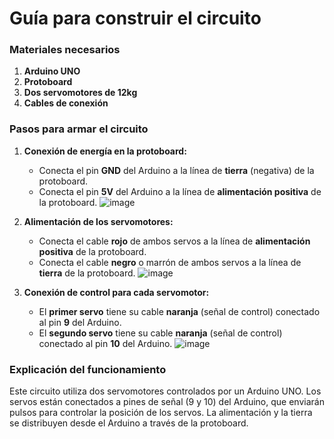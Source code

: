 # Guía para construir el circuito

### Materiales necesarios
1. **Arduino UNO**
2. **Protoboard** 
3. **Dos servomotores de 12kg**
4. **Cables de conexión**

### Pasos para armar el circuito
1. **Conexión de energía en la protoboard:**
   - Conecta el pin **GND** del Arduino a la línea de **tierra** (negativa) de la protoboard.
   - Conecta el pin **5V** del Arduino a la línea de **alimentación positiva** de la protoboard.
![image](https://github.com/user-attachments/assets/fbde1871-88b7-41ce-b500-045353d37471)

2. **Alimentación de los servomotores:**
   - Conecta el cable **rojo** de ambos servos a la línea de **alimentación positiva** de la protoboard.
   - Conecta el cable **negro** o marrón de ambos servos a la línea de **tierra** de la protoboard.
![image](https://github.com/user-attachments/assets/30602292-89cf-48ec-92ad-d2fa2ee98c70)

3. **Conexión de control para cada servomotor:**
   - El **primer servo** tiene su cable **naranja** (señal de control) conectado al pin **9** del Arduino.
   - El **segundo servo** tiene su cable **naranja** (señal de control) conectado al pin **10** del Arduino.
![image](https://github.com/user-attachments/assets/663a5f27-fe69-47f0-895e-d3a1f703e53d)

### Explicación del funcionamiento
Este circuito utiliza dos servomotores controlados por un Arduino UNO. Los servos están conectados a pines de señal (9 y 10) del Arduino, que enviarán pulsos para controlar la posición de los servos. La alimentación y la tierra se distribuyen desde el Arduino a través de la protoboard.
